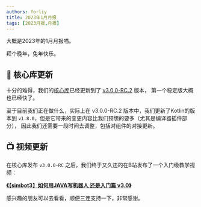 ```yaml
---
authors: forliy
title: 2023年1月月报
tags: [2023月报,月报]
---
```


大概是2023年的1月月报喵。

<!--truncate-->

拜个晚年，兔年快乐。

## 🚀 核心库更新

十分的难得，我们的[核心库](https://github.com/simple-robot/simpler-robot)已经更新到了 [v3.0.0-RC.2](https://github.com/simple-robot/simpler-robot/releases/tag/v3.0.0-RC.2) 版本，
第一个稳定版大概也已经快了。

至于目前我们正在做什么，实际上在 v3.0.0-RC.2 版本中，我们更新了Kotlin的版本到 `v1.8.0`，但是它带来的变更内容比我们预想的要多（尤其是编译器插件部分），
因此我们还需要一段时间去调整，包括对组件的对接更新。

## 📺 视频更新

在核心库发布 `v3.0.0-RC` 之后，我们终于又久违的在B站发布了一个入门级教学视频： 

**[《【simbot3】如何用JAVA写机器人 还是入门篇 v3.0》](https://www.bilibili.com/video/BV1vA411o7A3/?share_source=copy_web&vd_source=a7564e996212fb2171c4b8f382259559)**

感兴趣的朋友可以去看看，顺便三连支持一下，非常感谢。
